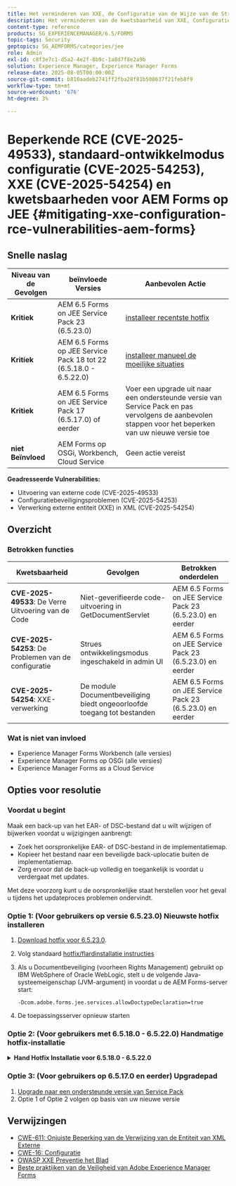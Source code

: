 ```yaml
---
title: Het verminderen van XXE, de Configuratie van de Wijze van de Struts Dev, en de Vulnerabilities van de Uitvoering van de Verre Code voor AEM Forms op JEE
description: Het verminderen van de kwetsbaarheid van XXE, Configuratie, en de Verre Code van de Uitvoering voor AEM Forms op JEE
content-type: reference
products: SG_EXPERIENCEMANAGER/6.5/FORMS
topic-tags: Security
geptopics: SG_AEMFORMS/categories/jee
role: Admin
exl-id: c8f3e7c1-d5a2-4e2f-8b9c-1a8d7f8e2a9b
solution: Experience Manager, Experience Manager Forms
release-date: 2025-08-05T00:00:00Z
source-git-commit: b810aadeb2741ff2fba28f81b508637f21feb8f9
workflow-type: tm+mt
source-wordcount: '676'
ht-degree: 3%

---
```



# Beperkende RCE (CVE-2025-49533), standaard-ontwikkelmodus configuratie (CVE-2025-54253), XXE (CVE-2025-54254) en kwetsbaarheden voor AEM Forms op JEE {#mitigating-xxe-configuration-rce-vulnerabilities-aem-forms}

## Snelle naslag

| **Niveau van de Gevolgen** | **beïnvloede Versies** | **Aanbevolen Actie** |
|---|---|---|
| **Kritiek** | AEM 6.5 Forms on JEE Service Pack 23 (6.5.23.0) | [ installeer recentste hotfix ](#option-1-for-users-on-version-65230-install-latest-hotfix) |
| **Kritiek** | AEM 6.5 Forms op JEE Service Pack 18 tot 22 (6.5.18.0 - 6.5.22.0) | [ installeer manueel de moeilijke situaties ](#option-2-for-users-on-65180---65220-manual-hotfix-installation) |
| **Kritiek** | AEM 6.5 Forms on JEE Service Pack 17 (6.5.17.0) of eerder | Voer een upgrade uit naar een ondersteunde versie van Service Pack en pas vervolgens de aanbevolen stappen voor het beperken van uw nieuwe versie toe |
| **niet Beïnvloed** | AEM Forms op OSGi, Workbench, Cloud Service | Geen actie vereist |

**Geadresseerde Vulnerabilities:**

- Uitvoering van externe code (CVE-2025-49533)
- Configuratiebeveiligingsproblemen (CVE-2025-54253)
- Verwerking externe entiteit (XXE) in XML (CVE-2025-54254)

## Overzicht

### Betrokken functies

| Kwetsbaarheid | Gevolgen | Betrokken onderdelen |
|---|---|---|
| **CVE-2025-49533**: De Verre Uitvoering van de Code | Niet-geverifieerde code-uitvoering in GetDocumentServlet | AEM 6.5 Forms on JEE Service Pack 23 (6.5.23.0) en eerder |
| **CVE-2025-54253**: De Problemen van de configuratie | Strues ontwikkelingsmodus ingeschakeld in admin UI | AEM 6.5 Forms on JEE Service Pack 23 (6.5.23.0) en eerder |
| **CVE-2025-54254**: XXE-verwerking | De module Documentbeveiliging biedt ongeoorloofde toegang tot bestanden | AEM 6.5 Forms on JEE Service Pack 23 (6.5.23.0) en eerder |


### Wat is niet van invloed

- Experience Manager Forms Workbench (alle versies)
- Experience Manager Forms op OSGi (alle versies)
- Experience Manager Forms as a Cloud Service

## Opties voor resolutie


### Voordat u begint

Maak een back-up van het EAR- of DSC-bestand dat u wilt wijzigen of bijwerken voordat u wijzigingen aanbrengt:

- Zoek het oorspronkelijke EAR- of DSC-bestand in de implementatiemap.
- Kopieer het bestand naar een beveiligde back-uplocatie buiten de implementatiemap.
- Zorg ervoor dat de back-up volledig en toegankelijk is voordat u verdergaat met updates.

Met deze voorzorg kunt u de oorspronkelijke staat herstellen voor het geval u tijdens het updateproces problemen ondervindt.

### Optie 1: (Voor gebruikers op versie 6.5.23.0) Nieuwste hotfix installeren

1. [ Download hotfix voor 6.5.23.0](/help/release-notes/aem-forms-hotfix.md).
2. Volg standaard [ hotfix/flardinstallatie instructies ](/help/release-notes/jee-patch-installer-65.md)
3. Als u Documentbeveiliging (voorheen Rights Management) gebruikt op IBM WebSphere of Oracle WebLogic, stelt u de volgende Java-systeemeigenschap (JVM-argument) in voordat u de AEM Forms-server start:

   ```
   -Dcom.adobe.forms.jee.services.allowDoctypeDeclaration=true
   ```

4. De toepassingsserver opnieuw starten

</details>

### Optie 2: (Voor gebruikers met 6.5.18.0 - 6.5.22.0) Handmatige hotfix-installatie


<details>
<summary><b> Hand Hotfix Installatie voor 6.5.18.0 - 6.5.22.0 </b></summary>

**Stap 1: De download en trekt het Hotfix Pakket** uit

- Download [ hotfix voor 6.5.18.0 - 6.5.22.](/help/release-notes/aem-forms-hotfix.md) van het Portaal van de Distributie van de Software van Adobe
- Lokaal extraheren

**Stap 2: Navigeer aan de Correcte Omslag van de Versie**

- Op basis van de versie Service Pack die op uw omgeving is geïnstalleerd, gaat u naar de overeenkomende map.

  Voorbeeld voor Service Pack 20 is de map:

  ```
  <extracted-hotfix>/SP20/
  ```

**Stap 3: Bepaal de plaats van de Folder van de Plaatsing**

- Ga op uw AEM Forms op de JEE-server naar:

  ```
  [AEM installation directory]/deploy
  ```

  Voorbeeld: `adobe/adobe-experience-manager-forms/deploy`



**Stap 4: Werk en vervang de dossiers van het EAR** bij

>[!BEGINTABS]

>[!TAB  JBoss ]

1. `adobe-core-jboss.ear` openen en `adminui.war` vervangen door

   ```
   adobe-xxe-configuration-hotfix/SP[version]/jboss/adminui.war
   ```

   Bijvoorbeeld: `adobe-xxe-configuration-hotfix/SP20/jboss/adminui.war`

2. Ga in de `adobe-core-jboss.ear` naar de `lib/` map en vervang `adobe-uisupport.jar` door:

   ```
   adobe-xxe-configuration-hotfix/SP[version]/adobe-uisupport.jar
   ```

   Bijvoorbeeld: `adobe-xxe-configuration-hotfix/SP20/adobe-uisupport.jar`

3. Sla het EAU op. Controleer of de wijzigingen correct zijn opgeslagen.


4. `adobe-edcserver-jboss.ear` vervangen door

   ```
   adobe-xxe-configuration-hotfix/SP[version]/jboss/adobe-edcserver-jboss.ear
   ```

   Bijvoorbeeld: `adobe-xxe-configuration-hotfix/SP20/jboss/adobe-edcserver-jboss.ear`

5. `adobe-forms-jboss.ear` vervangen door

   ```
   adobe-xxe-configuration-hotfix/SP[version]/jboss/adobe-forms-jboss.ear
   ```

   Bijvoorbeeld: `adobe-xxe-configuration-hotfix/SP20/jboss/adobe-forms-jboss.ear`



>[!TAB  WebLogic ]

1. `adobe-core-weblogic.ear` openen en `adminui.war` vervangen door

   ```
   adobe-xxe-configuration-hotfix/SP[version]/weblogic/adminui.war
   ```

   Bijvoorbeeld: `adobe-xxe-configuration-hotfix/SP20/weblogic/adminui.war`

2. In de `adobe-core-weblogic.ear` vervangt u `adobe-uisupport.jar` door:

   ```
   adobe-xxe-configuration-hotfix/SP[version]/adobe-uisupport.jar
   ```

   Bijvoorbeeld: `adobe-xxe-configuration-hotfix/SP20/adobe-uisupport.jar`

3. Sla het EAU op. Controleer of de wijzigingen correct zijn opgeslagen.


4. `adobe-edcserver-weblogic.ear` vervangen door

   ```
   adobe-xxe-configuration-hotfix/SP[version]/weblogic/adobe-edcserver-weblogic.ear
   ```

   Bijvoorbeeld: `adobe-xxe-configuration-hotfix/SP20/weblogic/adobe-edcserver-weblogic.ear`

5. `adobe-forms-weblogic.ear` vervangen door

   ```
   adobe-xxe-configuration-hotfix/SP[version]/weblogic/adobe-forms-weblogic.ear
   ```

   Bijvoorbeeld: `adobe-xxe-configuration-hotfix/SP20/weblogic/adobe-forms-weblogic.ear`

>[!TAB  WebSphere ]

1. `adobe-core-websphere.ear` openen en `adminui.war` vervangen door

   ```
   adobe-xxe-configuration-hotfix/SP[version]/websphere/adminui.war
   ```

   Bijvoorbeeld: `adobe-xxe-configuration-hotfix/SP20/websphere/adminui.war`

2. In de `adobe-core-websphere.ear` vervangt u `adobe-uisupport.jar` door:

   ```
   adobe-xxe-configuration-hotfix/SP[version]/adobe-uisupport.jar
   ```

   Bijvoorbeeld: `adobe-xxe-configuration-hotfix/SP20/adobe-uisupport.jar`

3. Sla het EAU op. Controleer of de wijzigingen correct zijn opgeslagen.


4. `adobe-edcserver-websphere.ear` vervangen door

   ```
   adobe-xxe-configuration-hotfix/SP[version]/websphere/adobe-edcserver-websphere.ear
   ```

   Bijvoorbeeld: `adobe-xxe-configuration-hotfix/SP20/websphere/adobe-edcserver-websphere.ear`

5. `adobe-forms-websphere.ear` vervangen door

   ```
   adobe-xxe-configuration-hotfix/SP[version]/websphere/adobe-forms-websphere.ear
   ```

   Bijvoorbeeld: `adobe-xxe-configuration-hotfix/SP20/websphere/adobe-forms-websphere.ear`

>[!ENDTABS]



**Stap 5: Update `adobe-rightsmanagement-<appserver>-dsc.jar` dossier met**

```
adobe-xxe-configuration-hotfix/SP[version]/<appserver>/adobe-rightsmanagement-<appserver>-dsc.jar
```

Bijvoorbeeld: `adobe-xxe-configuration-hotfix/SP20/jboss/adobe-rightsmanagement-jboss-dsc.jar`

**Stap 6: De extra Configuratie voor de Veiligheid van het Document op WebSphere en WebLogic**:

Als u Documentbeveiliging gebruikt (voorheen Rights Management), stelt u de volgende Java-systeemeigenschap (JVM-argument) in voordat u de AEM Forms-server start:

```
-Dcom.adobe.forms.jee.services.allowDoctypeDeclaration=true
```


**Stap 7: Voer de Manager van de Configuratie** opnieuw in

- Start de configuratiemanager om het bijgewerkte EAR opnieuw te implementeren en de hotfix toe te passen

</details>

### Optie 3: (Voor gebruikers op 6.5.17.0 en eerder) Upgradepad

1. [Upgrade naar een ondersteunde versie van Service Pack](/help/release-notes/aem-forms-current-service-pack-installation-instructions.md)
2. Optie 1 of Optie 2 volgen op basis van uw nieuwe versie

## Verwijzingen

- [ CWE-611: Onjuiste Beperking van de Verwijzing van de Entiteit van XML Externe ](https://cwe.mitre.org/data/definitions/611.html)
- [ CWE-16: Configuratie ](https://cwe.mitre.org/data/definitions/16.html)
- [ OWASP XXE Preventie het Blad ](https://owasp.org/www-community/vulnerabilities/XML_External_Entity_XXE_Processing)
- [ Beste praktijken van de Veiligheid van Adobe Experience Manager Forms ](https://experienceleague.adobe.com/docs/experience-manager-65/administering/security/security.html)
